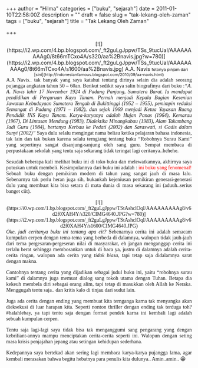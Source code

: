 +++
author = "Hilma"
categories = ["buku", "sejarah"]
date = 2011-01-10T22:58:00Z
description = ""
draft = false
slug = "tak-lekang-oleh-zaman"
tags = ["buku", "sejarah"]
title = "Tak Lekang Oleh Zaman"

+++

<div style="text-align: center;">[![](https://i2.wp.com/4.bp.blogspot.com/_ft2guLgJppw/TSs_9tucUaI/AAAAAAAAAg0/8t66mTCxo4A/s320/aa%2Bnavis.jpg?w=780)](https://i2.wp.com/4.bp.blogspot.com/_ft2guLgJppw/TSs_9tucUaI/AAAAAAAAAg0/8t66mTCxo4A/s1600/aa%2Bnavis.jpg)  
 A.A. Navis  
<span style="font-size: 78%;">fotonya pinjam dari [sini](http://indonesianfamous.blogspot.com/2010/09/aa-navis.html)</span></div><div style="text-align: justify; font-family: trebuchet ms;">A.A Navis.. tak banyak yang saya katahui tentang dirinya selain dia adalah seorang pujangga angkatan tahun 50 – 60an. Berikut sedikit saya salin biografinya dari buku :<span style="font-style: italic;">“A. A. Navis lahir 17 November 1924 di Padang Panjang, Sumatera Barat. Ia mendapat pendidikan di Perguruan Kayu Tanam. Pernah menjadi Kepala Bagian Kesenian Jawatan Kebudayaan Sumatera Tengah di Bukittinggi (1952 – 1955), pemimpin redaksi Semangat di Padang (1971 – 1982), dan sejak 1969 menjadi Ketua Yayasan Ruang Pendidik INS Kayu Tanam.</span><span style="font-style: italic;"> Karya-karyanya adalah Hujan Panas (1964), Kemarau (1967), Di Lintasan Mendung (1983), Dialektika Minangkabau (1983), Alam Takambang Jadi Guru (1984), bertanya Kerbau ke Pedati (2002) dan Saraswati, si Gadis dalam Sunyi (2002)” </span>Saya dulu selalu mengingat nama beliau ketika pelajaran bahasa indonesia, tak lain dan tak bukan karena selalu terngiang tentang buku “Robohnya Surau Kami” yang sepertinya sangat disanjung-sanjung oleh sang guru. Sempat membaca di perpustakaan sekolah yang tentu saja sekarang tidak teringat lagi ceritanya..hehehe.

Sesudah beberapa kali melihat buku ini di toko buku dan melewatkannya, akhirnya saya putuskan untuk membeli. Kesimpulannya dari buku ini adalah : <span style="color: #ff0000;">ini buku yang fenomenal! </span>  
 Sebuah buku dengan pemikiran modern di tahun yang sangat jauh di masa lalu. Sebenarnya tak perlu heran juga sih, bukankah kejeniusan pemikiran generasi-generasi dulu yang membuat kita bisa setara di mata dunia di masa sekarang ini (aduuh..serius banget ciit).

<div style="text-align: center;">[![](https://i0.wp.com/1.bp.blogspot.com/_ft2guLgJppw/TStAshclOqI/AAAAAAAAAg8/v6d2f0XAH4Y/s320/CIMG4640.JPG?w=780)](https://i2.wp.com/1.bp.blogspot.com/_ft2guLgJppw/TStAshclOqI/AAAAAAAAAg8/v6d2f0XAH4Y/s1600/CIMG4640.JPG)</div><span style="font-style: italic;">Oke, jadi ceritanya buku ini tentang apa cit?</span>  
 Sebenarnya cerita ini adalah semacam kumpulan cerpen dengan tema-tema yang berbeda di dalamnya, walopun tidak jauh-jauh dari tema pergesaran-pergeseran nilai di masyarakat, eh jangan menganggap cerita ini terlalu berat sehingga membosankan untuk di baca ya, justru di dalamnya adalah cerita-cerita ringan, walopun ada cerita yang <span style="font-style: italic;">tidak biasa</span>, tapi tetap saja didalamnya sarat dengan makna.

Contohnya tentang cerita yang dijadikan sebagai judul buku ini, yaitu “robohnya surau kami” di dalamnya juga memuat dialog sang tokoh utama dengan Tuhan. Betapa dia kekeuh membela diri sebagai orang alim, tapi tetap di masukkan oleh Allah ke Neraka. Menggugah tentu saja.. dan kritis kalo di tinjau dari sudut lain.

Juga ada cerita dengan ending yang membuat kita ternganga karna tak menyangka akan dieksekusi di luar harapan kita. Seperti nonton thriller dengan ending tak terduga toh? #halahlebay, ya tapi tentu saja dengan format pendek karna ini kembali lagi adalah sebuah kumpulan cerpen.

Tentu saja lagi-lagi saya tidak bisa tak menganggumi sang pengarang yang dengan kebriliant-annya mampu menciptakan cerita-cerita seperti ini. Walopun dengan seting masa krisis penjajahan jepang atau setingan kehidupan sederhana.

Kedepannya saya bertekad akan sering lagi membaca karya-karya pujangga lama, agar kembali merasakan bahwa begitu hebatnya para penulis kita dulunya.. Amin..amin.. 😀

</div><div style="font-family: trebuchet ms; text-align: justify;"></div>

